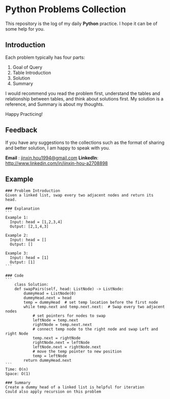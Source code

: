 # Python Problems Collection

This repository is the log of my daily **Python** practice. I hope it can be of some help for you.


## Introduction

Each problem typically has four parts: 
1. Goal of Query
2. Table Introduction
3. Solution
4. Summary

I would recommend you read the problem first, understand the tables and relationship between tables, and think about solutions first.
My solution is a reference, and Summary is about my thoughts.

Happy Practicing!


## Feedback

If you have any suggestions to the collections such as the format of sharing and better solution, I am happy to speak with you.

**Email**   : jinxin.hou1994@gmail.com
**LinkedIn**: http://www.linkedin.com/in/jinxin-hou-a2708898



## Example
    ### Problem Introduction
    Given a linked list, swap every two adjacent nodes and return its head.

    ### Explanation
    ```
    Example 1:
      Input: head = [1,2,3,4]
      Output: [2,1,4,3]
    
    Example 2:
      Input: head = []
      Output: []
      
    Example 3:
      Input: head = [1]
      Output: [1]
    ```

    ### Code
    ```
        class Solution:
        def swapPairs(self, head: ListNode) -> ListNode: 
            dummyHead = ListNode(0)
            dummyHead.next = head
            temp = dummyHead  # set temp location before the first node
            while temp.next and temp.next.next:  # Swap every two adjacent nodes
                # set pointers for nodes to swap
                leftNode = temp.next  
                rightNode = temp.next.next
                # connect temp node to the right node and swap Left and right Node
                temp.next = rightNode
                rightNode.next = leftNode
                leftNode.next = rightNode.next
                # move the temp pointer to new position
                temp = leftNode
            return dummyHead.next
    ```
    Time: O(n)
    Space: O(1)
    
    ### Summary
    Create a dummy head of a linked list is helpful for iteration
    Could also apply recursion on this problem
